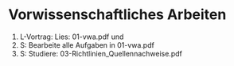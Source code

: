 # Vorwissenschaftliches Arbeiten

1. L-Vortrag: Lies: 01-vwa.pdf und
2. S: Bearbeite alle Aufgaben in 01-vwa.pdf
3. S: Studiere: 03-Richtlinien_Quellennachweise.pdf

